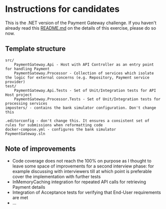# Instructions for candidates

This is the .NET version of the Payment Gateway challenge. If you haven't already read this [README.md](https://github.com/cko-recruitment/) on the details of this exercise, please do so now. 

## Template structure
```
src/
    PaymentGateway.Api - Host with API Controller as an entry point for handling Payment
    PaymentGateway.Processor - Collection of services which isolate the logic for external concerns (e.g. Repository, Payment service provider)
test/
    PaymentGateway.Api.Tests - Set of Unit/Integration tests for API Host project
    PaymentGateway.Processor.Tests - Set of Unit/Integration tests for processing services
imposters/ - contains the bank simulator configuration. Don't change this

.editorconfig - don't change this. It ensures a consistent set of rules for submissions when reformatting code
docker-compose.yml - configures the bank simulator
PaymentGateway.sln
```

## Note of improvements
* Code coverage does not reach the 100% on purpose as I thought to leave some space of improvements for a second interview phase: for example discussing with interviewers till at which point is preferable cover the implementation with further tests
* InMemoryCaching integration for repeated API calls for retrieving Payment details
* Integration of Acceptance tests for verifying that End-User requirements are met
* ...
